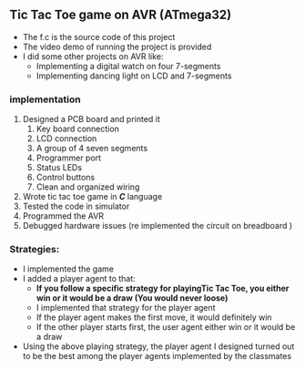 ## Tic Tac Toe game on AVR (ATmega32)
* The f.c is the source code of this project
* The video demo of running the project is provided
* I did some other projects on AVR like:
  * Implementing a digital watch on four 7-segments
  * Implementing dancing light on LCD and 7-segments 

### implementation
1. Designed a PCB board and printed it 
   1. Key board connection
   2. LCD connection
   3. A group of 4 seven segments 
   4. Programmer port 
   5. Status LEDs
   6. Control buttons
   7. Clean and organized wiring
2. Wrote tic tac toe game in ***C*** language
3. Tested the code in simulator
4. Programmed the AVR
5. Debugged hardware issues (re implemented the circuit on breadboard )

### Strategies:
* I implemented the game
* I added a player agent to that:
  * **If you follow a specific strategy for playingTic Tac Toe, you either win or it would be a draw (You would never loose)**
  * I implemented that strategy for the player agent
  * If the player agent makes the first move, it would definitely win
  * If the other player starts first, the user agent either win or it would be a draw
* Using the above playing strategy, the player agent I designed turned out to be the best among the player agents implemented by the classmates